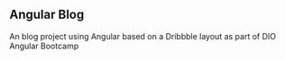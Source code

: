 ## Angular Blog
An blog project using Angular based on a Dribbble layout as part of DIO Angular Bootcamp
